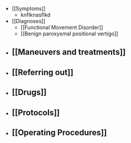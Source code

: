 - [[Symptoms]]
	- knflknasflkd
- [[Diagnoses]]
	- [[Functional Movement Disorder]]
	- [[Benign paroxysmal positional vertigo]]
- [[Maneuvers and treatments]]
	-
- [[Referring out]]
	-
- [[Drugs]]
	-
- [[Protocols]]
	-
- [[Operating Procedures]]
	-